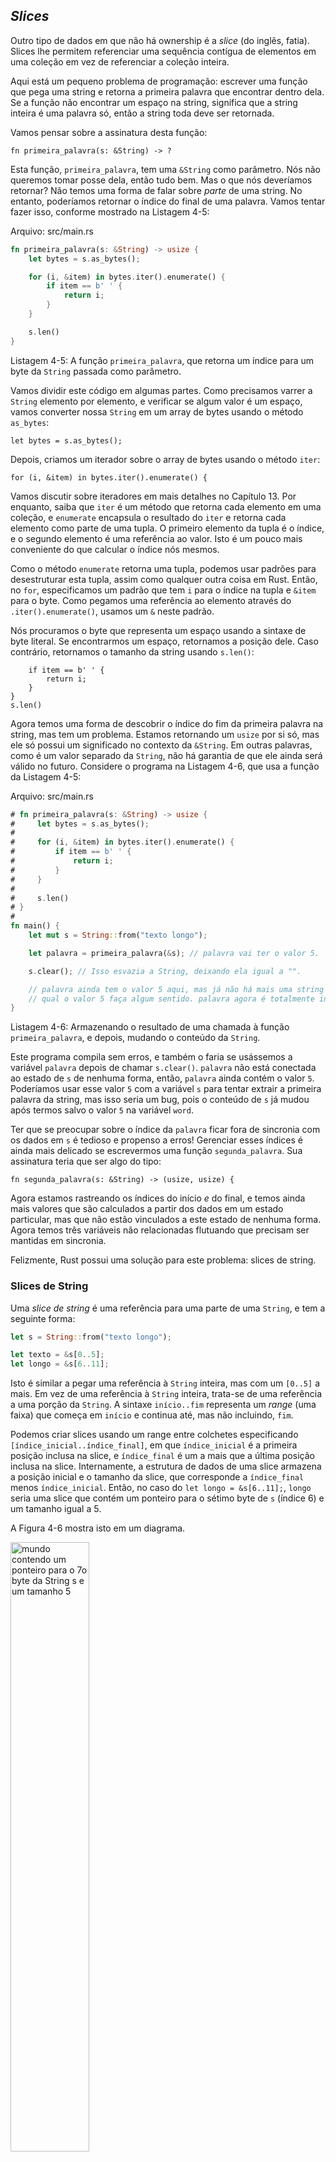 ## _Slices_

Outro tipo de dados em que não há ownership é a *slice* (do inglês, fatia).
Slices lhe permitem referenciar uma sequência contígua de elementos em uma
coleção em vez de referenciar a coleção inteira.

Aqui está um pequeno problema de programação: escrever uma função que pega uma
string e retorna a primeira palavra que encontrar dentro dela. Se a função não
encontrar um espaço na string, significa que a string inteira é uma palavra só,
então a string toda deve ser retornada.

Vamos pensar sobre a assinatura desta função:

```rust,ignore
fn primeira_palavra(s: &String) -> ?
```

Esta função, `primeira_palavra`, tem uma `&String` como parâmetro. Nós não
queremos tomar posse dela, então tudo bem. Mas o que nós deveríamos retornar?
Não temos uma forma de falar sobre *parte* de uma string. No entanto, poderíamos
retornar o índice do final de uma palavra. Vamos tentar fazer isso, conforme
mostrado na Listagem 4-5:

<span class="filename">Arquivo: src/main.rs</span>

```rust
fn primeira_palavra(s: &String) -> usize {
    let bytes = s.as_bytes();

    for (i, &item) in bytes.iter().enumerate() {
        if item == b' ' {
            return i;
        }
    }

    s.len()
}
```

<span class="caption">Listagem 4-5: A função `primeira_palavra`, que retorna um
índice para um byte da `String` passada como parâmetro.</span>

Vamos dividir este código em algumas partes. Como precisamos varrer a `String`
elemento por elemento, e verificar se algum valor é um espaço, vamos converter
nossa `String` em um array de bytes usando o método `as_bytes`:

```rust,ignore
let bytes = s.as_bytes();
```

Depois, criamos um iterador sobre o array de bytes usando o método `iter`:

```rust,ignore
for (i, &item) in bytes.iter().enumerate() {
```

Vamos discutir sobre iteradores em mais detalhes no Capítulo 13. Por enquanto,
saiba que `iter` é um método que retorna cada elemento em uma coleção, e
`enumerate` encapsula o resultado do `iter` e retorna cada elemento como parte
de uma tupla. O primeiro elemento da tupla é o índice, e o segundo elemento é
uma referência ao valor. Isto é um pouco mais conveniente do que calcular o
índice nós mesmos.

Como o método `enumerate` retorna uma tupla, podemos usar padrões para
desestruturar esta tupla, assim como qualquer outra coisa em Rust. Então, no
`for`, especificamos um padrão que tem `i` para o índice na tupla e `&item` para
o byte. Como pegamos uma referência ao elemento através do
`.iter().enumerate()`, usamos um `&` neste padrão.

Nós procuramos o byte que representa um espaço usando a sintaxe de byte literal.
Se encontrarmos um espaço, retornamos a posição dele. Caso contrário, retornamos
o tamanho da string usando `s.len()`:

```rust,ignore
    if item == b' ' {
        return i;
    }
}
s.len()
```

Agora temos uma forma de descobrir o índice do fim da primeira palavra na
string, mas tem um problema. Estamos retornando um `usize` por si só, mas ele só
possui um significado no contexto da `&String`. Em outras palavras, como é um
valor separado da `String`, não há garantia de que ele ainda será válido no
futuro. Considere o programa na Listagem 4-6, que usa a função da Listagem 4-5:

<span class="filename">Arquivo: src/main.rs</span>

```rust
# fn primeira_palavra(s: &String) -> usize {
#     let bytes = s.as_bytes();
#
#     for (i, &item) in bytes.iter().enumerate() {
#         if item == b' ' {
#             return i;
#         }
#     }
#
#     s.len()
# }
#
fn main() {
    let mut s = String::from("texto longo");

    let palavra = primeira_palavra(&s); // palavra vai ter o valor 5.

    s.clear(); // Isso esvazia a String, deixando ela igual a "".

    // palavra ainda tem o valor 5 aqui, mas já não há mais uma string para a
    // qual o valor 5 faça algum sentido. palavra agora é totalmente inválida!
}
```

<span class="caption">Listagem 4-6: Armazenando o resultado de uma chamada à
função `primeira_palavra`, e depois, mudando o conteúdo da `String`.</span>

Este programa compila sem erros, e também o faria se usássemos a variável
`palavra` depois de chamar `s.clear()`. `palavra` não está conectada ao estado
de `s` de nenhuma forma, então, `palavra` ainda contém o valor `5`. Poderíamos
usar esse valor `5` com a variável `s` para tentar extrair a primeira palavra da
string, mas isso seria um bug, pois o conteúdo de `s` já mudou após termos salvo
o valor `5` na variável `word`.

Ter que se preocupar sobre o índice da `palavra` ficar fora de sincronia com os
dados em `s` é tedioso e propenso a erros! Gerenciar esses índices é ainda mais
delicado se escrevermos uma função `segunda_palavra`. Sua assinatura teria que
ser algo do tipo:

```rust,ignore
fn segunda_palavra(s: &String) -> (usize, usize) {
```

Agora estamos rastreando os índices do início *e* do final, e temos ainda mais
valores que são calculados a partir dos dados em um estado particular, mas que
não estão vinculados a este estado de nenhuma forma. Agora temos três variáveis
não relacionadas flutuando que precisam ser mantidas em sincronia.

Felizmente, Rust possui uma solução para este problema: slices de string.

### Slices de String

Uma *slice de string* é uma referência para uma parte de uma `String`, e tem a
seguinte forma:

```rust
let s = String::from("texto longo");

let texto = &s[0..5];
let longo = &s[6..11];
```

Isto é similar a pegar uma referência à `String` inteira, mas com um `[0..5]` a
mais. Em vez de uma referência à `String` inteira, trata-se de uma referência a
uma porção da `String`. A sintaxe `início..fim` representa um _range_
(uma faixa) que começa em `início` e continua até, mas não incluindo, `fim`.

Podemos criar slices usando um range entre colchetes especificando
`[índice_inicial..índice_final]`, em que `índice_inicial` é a primeira posição
inclusa na slice, e `índice_final` é um a mais que a última posição inclusa na
slice. Internamente, a estrutura de dados de uma slice armazena a posição
inicial e o tamanho da slice, que corresponde a `índice_final` menos
`índice_inicial`. Então, no caso do `let longo = &s[6..11];`, `longo` seria uma
slice que contém um ponteiro para o sétimo byte de `s` (índice 6) e um tamanho
igual a 5.

A Figura 4-6 mostra isto em um diagrama.

<img alt="mundo contendo um ponteiro para o 7o byte da String s e um tamanho 5" src="img/trpl04-06.svg" class="center" style="width: 50%;" />

<span class="caption">Figura 4-6: Slice referente a uma parte de uma
`String`</span>

Com a sintaxe de range do Rust (`..`), se você quiser começar com o primeiro
elemento (índice zero), você pode omitir o valor antes dos dois pontos. Em
outras palavras, estas formas são equivalentes:

```rust
let s = String::from("texto");

let slice = &s[0..2];
let slice = &s[..2];
```

Da mesma forma, se a sua slice inclui o último byte da `String`, você pode
omitir o último número. Isso significa que as seguintes formas são equivalentes:

```rust
let s = String::from("texto");

let tamanho = s.len();

let slice = &s[3..tamanho];
let slice = &s[3..];
```

Você também pode omitir ambos os valores para pegar uma slice da string inteira.
Logo, essas duas formas são equivalentes:

```rust
let s = String::from("texto");

let tamanho = s.len();

let slice = &s[0..tamanho];
let slice = &s[..];
```

> Nota: Os índices do range de uma slice de string devem coincidir com os
> limites entre caracteres UTF-8 válidos. Se você tentar criar uma slice de
> string no meio de um caractere que tenha mais de um byte, seu programa vai
> terminar com erro. Para introduzir slices de string, estamos utilizando
> apenas caracteres ASCII nesta seção; uma discussão mais detalhada sobre
> manipulação de caracteres UTF-8 será feita na seção "Strings" do Capítulo 8.

Com toda essa informação em mente, vamos reescrever a função `primeira_palavra`
para retornar uma slice. O tipo que representa "slice de string" é escrito como
`&str`:

<span class="filename">Arquivo: src/main.rs</span>

```rust
fn primeira_palavra(s: &String) -> &str {
    let bytes = s.as_bytes();

    for (i, &item) in bytes.iter().enumerate() {
        if item == b' ' {
            return &s[0..i];
        }
    }

    &s[..]
}
```

Pegamos o índice para o fim da palavra da mesma forma como fizemos na Listagem
4-5, buscando a primeira ocorrência de um espaço. Quando o encontramos,
retornamos uma slice de string usando o início da string e o índice do espaço
como índices inicial e final, respectivamente.

Agora, quando chamamos `primeira_palavra`, pegamos de volta um único valor que
está vinculado à string. O valor é composto de uma referência para o ponto
inicial da slice e o número de elementos que ela contém.

Retornar uma slice também funcionaria para uma função `segunda_palavra`:

```rust,ignore
fn segunda_palavra(s: &String) -> &str {
```

Agora, temos uma API bem direta que é bem mais difícil de bagunçar, uma vez que
o compilador vai se certificar que as referências dentro da `String`
permanecerão válidas. Lembra do bug do programa na Listagem 4-6, quando
obtivemos o índice para o fim da primeira palavra mas depois limpamos a string,
invalidando o índice obtido? Aquele código era logicamente incorreto, mas não
mostrava nenhum erro imediato. Os problemas apareceriam mais tarde quando
tentássemos usar o índice da primeira palavra com uma string que foi esvaziada.
Slices tornam esse bug impossível de acontecer e nos permitem saber que temos um
problema no código muito mais cedo. Na versão usando slice, a função
`primeira_palavra` vai lançar um erro em tempo de compilação:

<span class="filename">Arquivo: src/main.rs</span>

```rust,ignore
fn main() {
    let mut s = String::from("texto longo");

    let palavra = primeira_palavra(&s);

    s.clear(); // Erro!
}
```

Aqui está o erro:

```text
error[E0502]: cannot borrow `s` as mutable because it is also borrowed as immutable
 --> src/main.rs:6:5
  |
4 |     let word = primeira_palavra(&s);
  |                                  - immutable borrow occurs here
5 |
6 |     s.clear(); // Erro!
  |     ^ mutable borrow occurs here
7 | }
  | - immutable borrow ends here
```

Voltando às regras de borrowing, lembre-se que, se temos uma referência imutável
para algum valor, não podemos também obter uma referência mutável do mesmo. Como
`clear` precisa truncar a `String`, esse método tenta obter uma referência
mutável, e acaba falhando. O Rust não só tornou nossa API mais fácil de usar,
como também eliminou uma classe inteira de erros em tempo de compilação!

#### Strings Literais São Slices

Lembre-se de que falamos sobre strings literais serem armazenadas dentro do
binário. Agora que conhecemos slices, podemos entender strings literais
adequadamente:

```rust
let s = "Olá, mundo!";
```

O tipo de `s` aqui é `&str`: é uma slice apontando para aquele ponto específico
do binário. Também é por isso que strings literais são imutáveis; `&str` é uma
referência imutável.

#### Slices de Strings como Parâmetros

Saber que você pode obter slices de literais e `String`s nos levam a mais um
aprimoramento da função `primeira_palavra`, e aqui está sua assinatura:

```rust,ignore
fn primeira_palavra(s: &String) -> &str {
```

Um Rustáceo mais experiente escreveria esta função conforme a seguir, permitindo
utilizar a mesma função com `String`s e `&str`s:

```rust,ignore
fn primeira_palavra(s: &str) -> &str {
```

Se temos uma slice de string, podemos passá-la diretamente. Se temos uma
`String`, podemos passar uma slice da `String` inteira. Definir uma função que
recebe uma slice em vez de uma referência para uma String deixa nossa API mais
genérica e útil sem perder nenhuma funcionalidade:

<span class="filename">Arquivo: src/main.rs</span>

```rust
# fn primeira_palavra(s: &str) -> &str {
#     let bytes = s.as_bytes();
#
#     for (i, &item) in bytes.iter().enumerate() {
#         if item == b' ' {
#             return &s[0..i];
#         }
#     }
#
#     &s[..]
# }
fn main() {
    let minha_string = String::from("texto longo");

    // primeira_palavra funciona com slices de `String`s
    let palavra = primeira_palavra(&minha_string[..]);

    let minha_string_literal = "texto longo";

    // primeira_palavra funciona com strings literais
    let palavra = primeira_palavra(&minha_string_literal[..]);

	// uma vez que strings literais *são* slices de strings,
	// isso também funciona, sem nem usar sintaxe de slice!
    let palavra = primeira_palavra(minha_string_literal);
}
```

### Outras Slices

Slices de string, como você pode imaginar, são específicas de strings. Mas há
também um tipo de slice mais genérico. Considere esta array:

```rust
let a = [1, 2, 3, 4, 5];
```

Assim como às vezes queremos nos referir a uma parte de uma string, podemos
também querer nos referir a uma parte de uma array, e faríamos isso da seguinte
forma:

```rust
let a = [1, 2, 3, 4, 5];

let slice = &a[1..3];
```

Essa slice tem o tipo `&[i32]`. Ela funciona da mesma forma que as slices de
string, armazenando uma referência para o primeiro elemento e um tamanho. Você
vai usar esse tipo de slice para todos os tipos de coleções. Vamos discutir
essas coleções em mais detalhe quando falarmos sobre vetores no Capítulo 8.

## Resumo

Os conceitos de ownership, borrowing, e slices são o que garante a segurança de
memória dos programas em Rust em tempo de compilação. A linguagem Rust lhe dá
controle sobre o uso da memória, assim como outras linguagens de programação de
sistemas, mas como o dono dos dados limpa automaticamente a memória quando ele
sai de escopo, você não tem que escrever e debugar código extra para ter esse
controle.

O ownership afeta o funcionamento de várias outras partes do Rust, por isso
vamos falar um pouco mais sobre esses conceitos neste livro daqui para a frente.
Vamos seguir para o próximo capítulo e ver como agrupar dados em uma `struct`.
